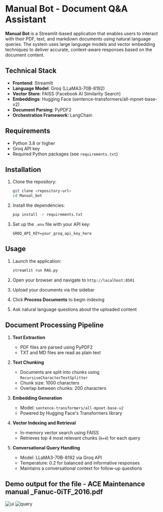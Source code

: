 # Manual Bot - Document Q&A Assistant

**Manual Bot** is a Streamlit-based application that enables users to interact with their PDF, text, and markdown documents using natural language queries. The system uses large language models and vector embedding techniques to deliver accurate, context-aware responses based on the document content.

## Technical Stack

- **Frontend**: Streamlit
- **Language Model**: Groq (LLaMA3-70B-8192)
- **Vector Store**: FAISS (Facebook AI Similarity Search)
- **Embeddings**: Hugging Face (sentence-transformers/all-mpnet-base-v2)
- **Document Parsing**: PyPDF2
- **Orchestration Framework**: LangChain

## Requirements

- Python 3.8 or higher
- Groq API key
- Required Python packages (see `requirements.txt`)

## Installation

1. Clone the repository:
    ```bash
    git clone <repository-url>
    cd Manual_bot
    ```

2. Install the dependencies:
    ```bash
    pip install -r requirements.txt
    ```

3. Set up the `.env` file with your API key:
    ```plaintext
    GROQ_API_KEY=your_groq_api_key_here
    ```

## Usage

1. Launch the application:
    ```bash
    streamlit run RAG.py
    ```

2. Open your browser and navigate to `http://localhost:8501`

3. Upload your documents via the sidebar

4. Click **Process Documents** to begin indexing

5. Ask natural language questions about the uploaded content

## Document Processing Pipeline

1. **Text Extraction**
   - PDF files are parsed using PyPDF2
   - TXT and MD files are read as plain text

2. **Text Chunking**
   - Documents are split into chunks using `RecursiveCharacterTextSplitter`
   - Chunk size: 1000 characters
   - Overlap between chunks: 200 characters

3. **Embedding Generation**
   - Model: `sentence-transformers/all-mpnet-base-v2`
   - Powered by Hugging Face's Transformers library

4. **Vector Indexing and Retrieval**
   - In-memory vector search using FAISS
   - Retrieves top 4 most relevant chunks (`k=4`) for each query

5. **Conversational Query Handling**
   - Model: LLaMA3-70B-8192 via Groq API
   - Temperature: 0.2 for balanced and informative responses
   - Maintains a conversational context for follow-up questions

## Demo output for the file - ACE Maintenance manual _Fanuc-0iTF_2016.pdf
![ui](https://github.com/user-attachments/assets/210e2a6d-1f21-4b70-ae00-7acf424a5d83)
![query](https://github.com/user-attachments/assets/0c11bd8e-666a-4db1-acc3-44aae39e324f)

